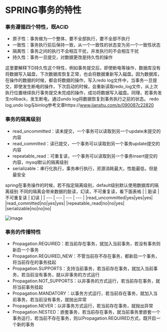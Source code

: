 # SPRING事务的特性

### 事务遵循四个特性，既ACID
* 原子性：事务做为一个整体，要不全部执行，要不全部不执行
* 一致性：事务执行前后保持一致，从一个一致性的状态变为另一个一致性状态
* 隔离性：事务之间的执行不会相互干扰，并发执行的不会相互干扰
* 持久性：事务一旦提交，对数据更改是持久性的操作

这里要解释下D持久性这个特性，例如事务提交后，即使断电等操作，数据库没有将数据写入磁盘，下次数据库恢复正常，也会将数据重新写入磁盘。因为数据库，在操作的数据的时候，都会将数据的操作，写入redo log文件中，当事务一旦提交，即使发生断电的操作，下次启动的时候，会重新读取redo_log文件，从上次执行位置继续执行事务提交未完成的操作，成功将数据写入磁盘。同理，若事务发生rollback，发生断电，通过undo log将数据恢复到事务执行之前的状态。
redo log,undo log与binlog参考文章https://www.jianshu.com/p/090087c22820


### 事务的隔离级别
* read_uncommitted：读未提交，一个事务可以读取到另一个update未提交的内容
* read_committed：读已提交，一个事务可以读取到另一个事务update提交的内容
* repeatable_read：可重复读，一个事务可以读取到另一个事务insert提交的内容，mysql默认的隔离级别
* serializable：串行化执行，事务串行执行，资源消耗最大，性能最低，但是最安全

spring在事务操作的时候，若不指定隔离级别，default级别默认使用数据库的隔离级别
不同的隔离会带来数据的脏读，幻读，不可重复读，看下面表格
|  | 脏读 | 不可重复读 | 幻读 |
| --- | --- | --- | --- |
|read_uncommitted|yes|yes|yes|
|read_committed|no|yes|yes|
|repeatable_read|no|no|yes|
|serializable|no|no|no|

![image](https://github.com/GitForSl/photos/blob/master/spring-demo/transaction/20200517173336.png)


### 事务的传播特性
* Propagation.REQUIRED：若当前存在事务，就加入当前事务，若没有事务则新启一个事务
* Propagation.REQUIRED_NEW：不管当前存不存在事务，都新启一个事务，将当前存在的事务挂起
* Propagation.SUPPORTS：支持当前事务，若当前存在事务，就加入当前事务，若当前没有事务，就以非事务的方式运行
* Propagation.NOT_SUPPORTS：以非事务的方式运行，若当前存在事务，就将当前事务挂起
* Propagation.MANDATORY：以事务方式运行，若当前存在事务，就加入当前事务，若当前没有事务，就抛出异常
* Propagation.NEVER：以非事务方式运行，若当前存在事务，就抛出异常
* Propagation.NESTED：嵌套事务，若当前存在事务，就当前事务里嵌套一个事务运行，若当前不存在事务，则以Propagation.REQUIRED方式，既开启一个新的事务



